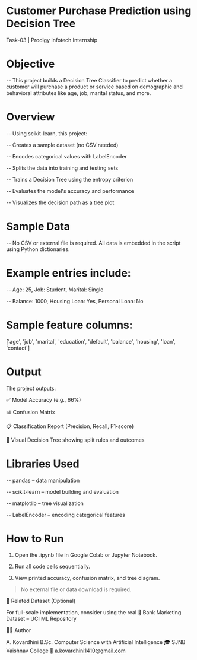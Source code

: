 
# Customer Purchase Prediction using Decision Tree

Task-03 | Prodigy Infotech Internship


# Objective

-- This project builds a Decision Tree Classifier to predict whether a customer will purchase a product or service based on demographic and behavioral attributes like age, job, marital status, and more.

# Overview

-- Using scikit-learn, this project:

-- Creates a sample dataset (no CSV needed)

-- Encodes categorical values with LabelEncoder

-- Splits the data into training and testing sets

-- Trains a Decision Tree using the entropy criterion

-- Evaluates the model's accuracy and performance

-- Visualizes the decision path as a tree plot



# Sample Data

 -- No CSV or external file is required. All data is embedded in the script using Python dictionaries.

# Example entries include:

-- Age: 25, Job: Student, Marital: Single

-- Balance: 1000, Housing Loan: Yes, Personal Loan: No

# Sample feature columns:

['age', 'job', 'marital', 'education', 'default',
'balance', 'housing', 'loan', 'contact']



# Output

The project outputs:

✅ Model Accuracy (e.g., 66%)

📊 Confusion Matrix

📋 Classification Report (Precision, Recall, F1-score)

🌳 Visual Decision Tree showing split rules and outcomes



# Libraries Used

-- pandas – data manipulation

-- scikit-learn – model building and evaluation

-- matplotlib – tree visualization

-- LabelEncoder – encoding categorical features



# How to Run

1. Open the .ipynb file in Google Colab or Jupyter Notebook.

2. Run all code cells sequentially.

3. View printed accuracy, confusion matrix, and tree diagram.


> No external file or data download is required.


📘 Related Dataset (Optional)

For full-scale implementation, consider using the real 🔗 Bank Marketing Dataset – UCI ML Repository



👩‍💻 Author

A. Kovardhini
B.Sc. Computer Science with Artificial Intelligence
🎓 SJNB Vaishnav College
📧 a.kovardhini1410@gmail.com
